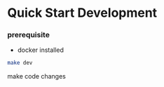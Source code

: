 
# Quick Start Development

### prerequisite
- docker installed

```bash
make dev
```

make code changes
